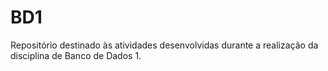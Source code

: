 # BD1
Repositório destinado às atividades desenvolvidas durante a realização da disciplina de Banco de Dados 1.
